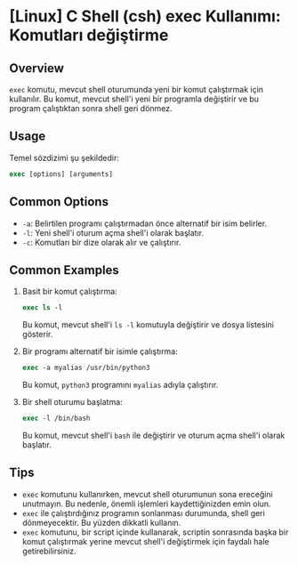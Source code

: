 # [Linux] C Shell (csh) exec Kullanımı: Komutları değiştirme

## Overview
`exec` komutu, mevcut shell oturumunda yeni bir komut çalıştırmak için kullanılır. Bu komut, mevcut shell'i yeni bir programla değiştirir ve bu program çalıştıktan sonra shell geri dönmez.

## Usage
Temel sözdizimi şu şekildedir:
```csh
exec [options] [arguments]
```

## Common Options
- `-a`: Belirtilen programı çalıştırmadan önce alternatif bir isim belirler.
- `-l`: Yeni shell'i oturum açma shell'i olarak başlatır.
- `-c`: Komutları bir dize olarak alır ve çalıştırır.

## Common Examples
1. Basit bir komut çalıştırma:
   ```csh
   exec ls -l
   ```
   Bu komut, mevcut shell'i `ls -l` komutuyla değiştirir ve dosya listesini gösterir.

2. Bir programı alternatif bir isimle çalıştırma:
   ```csh
   exec -a myalias /usr/bin/python3
   ```
   Bu komut, `python3` programını `myalias` adıyla çalıştırır.

3. Bir shell oturumu başlatma:
   ```csh
   exec -l /bin/bash
   ```
   Bu komut, mevcut shell'i `bash` ile değiştirir ve oturum açma shell'i olarak başlatır.

## Tips
- `exec` komutunu kullanırken, mevcut shell oturumunun sona ereceğini unutmayın. Bu nedenle, önemli işlemleri kaydettiğinizden emin olun.
- `exec` ile çalıştırdığınız programın sonlanması durumunda, shell geri dönmeyecektir. Bu yüzden dikkatli kullanın.
- `exec` komutunu, bir script içinde kullanarak, scriptin sonrasında başka bir komut çalıştırmak yerine mevcut shell'i değiştirmek için faydalı hale getirebilirsiniz.